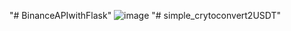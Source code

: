 "# BinanceAPIwithFlask" 
![image](https://user-images.githubusercontent.com/46419278/157155299-30673314-e49b-459b-bc96-ad3d6e2b6331.png)
"# simple_crytoconvert2USDT" 
